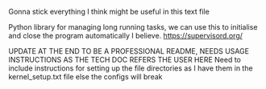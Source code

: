 Gonna stick everything I think might be useful in this text file

Python library for managing long running tasks, we can use this to initialise and close the program automatically I believe.
https://supervisord.org/

UPDATE AT THE END TO BE A PROFESSIONAL README, NEEDS USAGE INSTRUCTIONS AS THE TECH DOC REFERS THE USER HERE
Need to include instructions for setting up the file directories as I have them in the kernel_setup.txt file else the configs will break
